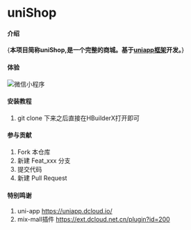 # uniShop

#### 介绍
{**本项目简称uniShop,是一个完整的商城。基于[uniapp框架](https://uniapp.dcloud.io/)开发。**}

#### 体验
![微信小程序](https://images.gitee.com/uploads/images/2020/0415/215327_77d28dac_1588098.jpeg "微信小程序")

#### 安装教程

1.  git clone 下来之后直接在HBuilderX打开即可

#### 参与贡献

1.  Fork 本仓库
2.  新建 Feat_xxx 分支
3.  提交代码
4.  新建 Pull Request


#### 特别鸣谢

1.  uni-app https://uniapp.dcloud.io/
2.  mix-mall插件 https://ext.dcloud.net.cn/plugin?id=200

